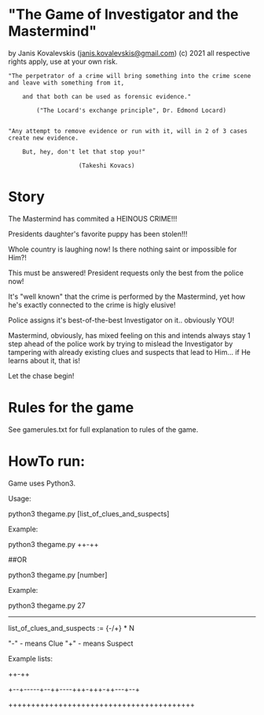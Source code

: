 # "The Game of Investigator and the Mastermind"

by Janis Kovalevskis (janis.kovalevskis@gmail.com) (c) 2021
all respective rights apply, use at your own risk.

	"The perpetrator of a crime will bring something into the crime scene  and leave with something from it, 

		and that both can be used as forensic evidence." 

			("The Locard's exchange principle", Dr. Edmond Locard)


	"Any attempt to remove evidence or run with it, will in 2 of 3 cases create new evidence. 

		But, hey, don't let that stop you!"

						(Takeshi Kovacs)


# Story

The Mastermind has commited a HEINOUS CRIME!!! 

Presidents daughter's favorite puppy has been stolen!!! 

Whole country is laughing now! Is there nothing saint or impossible for Him?! 

This must be answered! President requests only the best from the police now!

It's "well known" that the crime is performed by the Mastermind, 
	yet how he's exactly connected to the crime is higly elusive! 

Police assigns it's best-of-the-best Investigator on it.. obviously YOU!

Mastermind, obviously, has mixed feeling on this and intends always stay 1 step ahead of the police work 
	by trying to mislead the Investigator by tampering with already existing clues and suspects 
		that lead to Him... if He learns about it, that is!	

Let the chase begin!

# Rules for the game

See gamerules.txt for full explanation to rules of the game.

# HowTo run:

Game uses Python3.

Usage:

python3 thegame.py [list_of_clues_and_suspects]

Example:

python3 thegame.py ++-++


##OR


python3 thegame.py [number]

Example:

python3 thegame.py 27


------------


list_of_clues_and_suspects := {-/+} * N

 "-" - means Clue
 "+" - means Suspect

Example lists:

++-++

+--+-----+--++----+++-+++-++---+--+

+++++++++++++++++++++++++++++++++++++++++




